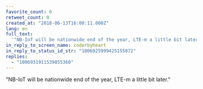 ```yaml
---
favorite_count: 0
retweet_count: 0
created_at: "2018-06-13T16:00:11.000Z"
lang: en
full_text:
  '"NB-IoT will be nationwide end of the year, LTE-m a little bit later."'
in_reply_to_screen_name: coderbyheart
in_reply_to_status_id_str: "1006925999425155072"
replies:
  - "1006931911539855360"
---
```


"NB-IoT will be nationwide end of the year, LTE-m a little bit later."
